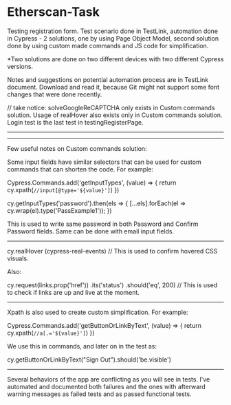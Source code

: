 # Etherscan-Task
Testing registration form. Test scenario done in TestLink, automation done in Cypress - 2 solutions, one by using Page Object Model, second solution done by using custom made commands and JS code for simplification.

*Two solutions are done on two different devices with two different Cypress versions.


Notes and suggestions on potential automation process are in TestLink document. Download and read it, because Git might not support some font changes that were done recently.


//  take notice: solveGoogleReCAPTCHA only exists in Custom commands solution. Usage of realHover also exists only in Custom commands solution. Login test is the last test in testingRegisterPage.
***
***
Few useful notes on Custom commands solution:

Some input fields have similar selectors that can be used for custom commands that can shorten the code.
For example:

 Cypress.Commands.add('getInputTypes', (value) => {
 return cy.xpath(`//input[@type='${value}']`)
 })

cy.getInputTypes('password').then(els => {
[...els].forEach(el => cy.wrap(el).type('PassExample1'));
})
 
This is used to write same password in both Password and Confirm Password fields. Same can be done with email input fields.
***
cy.realHover (cypress-real-events)     // This is used to confirm hovered CSS visuals.

Also:

cy.request(links.prop('href'))
.its('status')
.should('eq', 200)          // This is used to check if links are up and live at the moment.
***
Xpath is also used to create custom simplification. For example:

Cypress.Commands.add('getButtonOrLinkByText', (value) => {
return cy.xpath(`//a[.='${value}']`)
})

We use this in commands, and later on in the test as:

cy.getButtonOrLinkByText("Sign Out").should('be.visible')
***
Several behaviors of the app are conflicting as you will see in tests. I've automated and documented both failures and the ones with afterward warning messages as failed tests and as passed functional tests.
